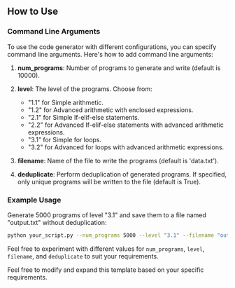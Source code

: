 
## How to Use

### Command Line Arguments

To use the code generator with different configurations, you can specify command line arguments. Here's how to add command line arguments:

1. **num_programs**: Number of programs to generate and write (default is 10000).
2. **level**: The level of the programs. Choose from:
   - "1.1" for Simple arithmetic.
   - "1.2" for Advanced arithmetic with enclosed expressions.
   - "2.1" for Simple If-elif-else statements.
   - "2.2" for Advanced If-elif-else statements with advanced arithmetic expressions.
   - "3.1" for Simple for loops.
   - "3.2" for Advanced for loops with advanced arithmetic expressions.

3. **filename**: Name of the file to write the programs (default is 'data.txt').

4. **deduplicate**: Perform deduplication of generated programs. If specified, only unique programs will be written to the file (default is True).

### Example Usage

Generate 5000 programs of level "3.1" and save them to a file named "output.txt" without deduplication:

```bash
python your_script.py --num_programs 5000 --level "3.1" --filename "output.txt" --deduplicate False
```

Feel free to experiment with different values for `num_programs`, `level`, `filename`, and `deduplicate` to suit your requirements.


Feel free to modify and expand this template based on your specific requirements.
